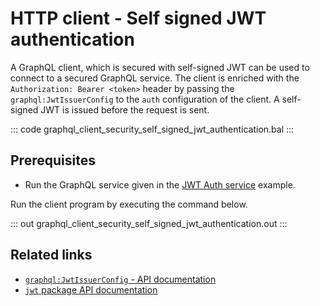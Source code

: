 # HTTP client - Self signed JWT authentication

A GraphQL client, which is secured with self-signed JWT can be used to connect to a secured GraphQL service. The client is enriched with the `Authorization: Bearer <token>` header by passing the `graphql:JwtIssuerConfig` to the `auth` configuration of the client. A self-signed JWT is issued before the request is sent.

::: code graphql_client_security_self_signed_jwt_authentication.bal :::

## Prerequisites
- Run the GraphQL service given in the [JWT Auth service](/learn/by-example/graphql-service-jwt-auth/) example.

Run the client program by executing the command below.

::: out graphql_client_security_self_signed_jwt_authentication.out :::

## Related links
- [`graphql:JwtIssuerConfig` - API documentation](https://lib.ballerina.io/ballerina/graphql/latest/records/JwtIssuerConfig)
- [`jwt` package API documentation](https://lib.ballerina.io/ballerina/jwt/latest/)
